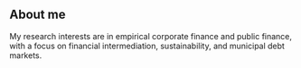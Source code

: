 <h2> About me </h2>

  My research interests are in empirical corporate finance and public finance, with a focus on financial intermediation, sustainability, and municipal debt markets.

